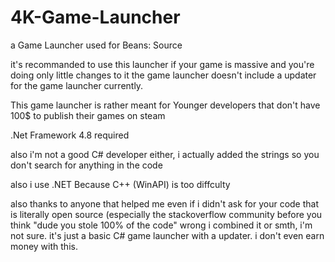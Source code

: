 # 4K-Game-Launcher

a Game Launcher used for Beans: Source

it's recommanded to use this launcher if your game is massive and you're doing only little changes to it
the game launcher doesn't include a updater for the game launcher currently.

This game launcher is rather meant for Younger developers that don't have 100$ to publish their games on steam

.Net Framework 4.8 required

also i'm not a good C# developer either, i actually added the strings so you don't search for anything in the code 

also i use .NET Because C++ (WinAPI) is too diffculty

also thanks to anyone that helped me even if i didn't ask for your code that is literally open source (especially the stackoverflow community
before you think "dude you stole 100% of the code"
wrong i combined it or smth, i'm not sure.
it's just a basic C# game launcher with a updater.
i don't even earn money with this.
